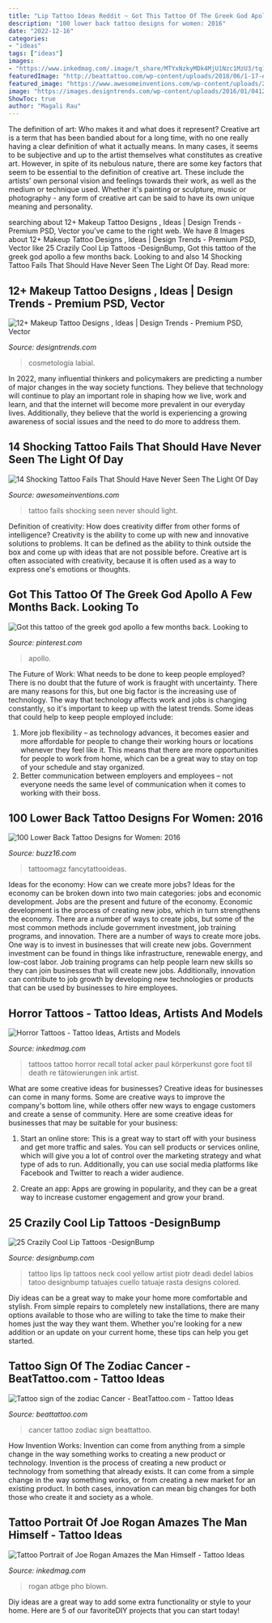 ```yaml
---
title: "Lip Tattoo Ideas Reddit ~ Got This Tattoo Of The Greek God Apollo A Few Months Back. Looking To"
description: "100 lower back tattoo designs for women: 2016"
date: "2022-12-16"
categories:
- "ideas"
tags: ["ideas"]
images:
- "https://www.inkedmag.com/.image/t_share/MTYxNzkyMDk4MjU1Nzc1MzU3/tq12mwjtiqd01.png"
featuredImage: "http://beattattoo.com/wp-content/uploads/2018/06/1-17-e1529270912352.jpg"
featured_image: "https://www.awesomeinventions.com/wp-content/uploads/2016/02/tattoo-fails-nascar.jpg"
image: "https://images.designtrends.com/wp-content/uploads/2016/01/04121216/Beautiful-Lipstick-Hand-Tattoo.jpg"
ShowToc: true
author: "Magali Rau"
---
```



The definition of art: Who makes it and what does it represent?
Creative art is a term that has been bandied about for a long time, with no one really having a clear definition of what it actually means. In many cases, it seems to be subjective and up to the artist themselves what constitutes as creative art. However, in spite of its nebulous nature, there are some key factors that seem to be essential to the definition of creative art. These include the artists' own personal vision and feelings towards their work, as well as the medium or technique used. Whether it's painting or sculpture, music or photography - any form of creative art can be said to have its own unique meaning and personality.

	

		
searching about 12+ Makeup Tattoo Designs , Ideas | Design Trends - Premium PSD, Vector you've came to the right web. We have 8 Images about 12+ Makeup Tattoo Designs , Ideas | Design Trends - Premium PSD, Vector like 25 Crazily Cool Lip Tattoos -DesignBump, Got this tattoo of the greek god apollo a few months back. Looking to and also 14 Shocking Tattoo Fails That Should Have Never Seen The Light Of Day. Read more:
		
    
## 12+ Makeup Tattoo Designs , Ideas | Design Trends - Premium PSD, Vector

<img loading=lazy src="https://images.designtrends.com/wp-content/uploads/2016/01/04121216/Beautiful-Lipstick-Hand-Tattoo.jpg" onerror="this.onerror=null;this.src='https://tse1.mm.bing.net/th?id=OIP.AQZ2yCMD2UOqzsNYcxqn6QHaIY&amp;pid=15.1';" alt="12+ Makeup Tattoo Designs , Ideas | Design Trends - Premium PSD, Vector">

_Source: designtrends.com_

>cosmetología labial. 

	

In 2022, many influential thinkers and policymakers are predicting a number of major changes in the way society functions. They believe that technology will continue to play an important role in shaping how we live, work and learn, and that the internet will become more prevalent in our everyday lives. Additionally, they believe that the world is experiencing a growing awareness of social issues and the need to do more to address them.

    
## 14 Shocking Tattoo Fails That Should Have Never Seen The Light Of Day

<img loading=lazy src="https://www.awesomeinventions.com/wp-content/uploads/2016/02/tattoo-fails-nascar.jpg" onerror="this.onerror=null;this.src='https://tse3.mm.bing.net/th?id=OIP.pPE19KQ1tIbMLYolMyyRKwHaIu&amp;pid=15.1';" alt="14 Shocking Tattoo Fails That Should Have Never Seen The Light Of Day">

_Source: awesomeinventions.com_

>tattoo fails shocking seen never should light. 

	

Definition of creativity: How does creativity differ from other forms of intelligence?
Creativity is the ability to come up with new and innovative solutions to problems. It can be defined as the ability to think outside the box and come up with ideas that are not possible before. Creative art is often associated with creativity, because it is often used as a way to express one's emotions or thoughts.

    
## Got This Tattoo Of The Greek God Apollo A Few Months Back. Looking To

<img loading=lazy src="https://i.pinimg.com/736x/0f/ef/7f/0fef7f9c6cad8aad0a9c857b4f3b53fe.jpg" onerror="this.onerror=null;this.src='https://tse3.mm.bing.net/th?id=OIP.PwNhZS1TSbD4no6vsss3kwHaJ3&amp;pid=15.1';" alt="Got this tattoo of the greek god apollo a few months back. Looking to">

_Source: pinterest.com_

>apollo. 

	

The Future of Work: What needs to be done to keep people employed?
There is no doubt that the future of work is fraught with uncertainty. There are many reasons for this, but one big factor is the increasing use of technology. The way that technology affects work and jobs is changing constantly, so it's important to keep up with the latest trends. Some ideas that could help to keep people employed include: 
1) More job flexibility – as technology advances, it becomes easier and more affordable for people to change their working hours or locations whenever they feel like it. This means that there are more opportunities for people to work from home, which can be a great way to stay on top of your schedule and stay organized. 
2) Better communication between employers and employees – not everyone needs the same level of communication when it comes to working with their boss.

    
## 100 Lower Back Tattoo Designs For Women: 2016

<img loading=lazy src="https://buzz16.com/wp-content/uploads/2015/05/Lower-Back-Tattoo-Design-for-Women1-48.jpg" onerror="this.onerror=null;this.src='https://tse1.mm.bing.net/th?id=OIP.14nHFO1A4ttvuNrgZfERswHaLB&amp;pid=15.1';" alt="100 Lower Back Tattoo Designs for Women: 2016">

_Source: buzz16.com_

>tattoomagz fancytattooideas. 

	

Ideas for the economy: How can we create more jobs?
Ideas for the economy can be broken down into two main categories: jobs and economic development. Jobs are the present and future of the economy. Economic development is the process of creating new jobs, which in turn strengthens the economy. There are a number of ways to create jobs, but some of the most common methods include government investment, job training programs, and innovation.
There are a number of ways to create more jobs. One way is to invest in businesses that will create new jobs. Government investment can be found in things like infrastructure, renewable energy, and low-cost labor. Job training programs can help people learn new skills so they can join businesses that will create new jobs. Additionally, innovation can contribute to job growth by developing new technologies or products that can be used by businesses to hire employees.

    
## Horror Tattoos - Tattoo Ideas, Artists And Models

<img loading=lazy src="https://www.inkedmag.com/.image/t_share/MTU5MDMzMDQwMjYxMjI4MTgx/0f8dd6feb1ccc3a0ebb28431eaf79672.jpg" onerror="this.onerror=null;this.src='https://tse4.mm.bing.net/th?id=OIP.pzNoehJ-E3yCO6vJsFyxiAHaMj&amp;pid=15.1';" alt="Horror Tattoos - Tattoo Ideas, Artists and Models">

_Source: inkedmag.com_

>tattoos tattoo horror recall total acker paul körperkunst gore foot til death re tätowierungen ink artist. 

	

What are some creative ideas for businesses?
Creative ideas for businesses can come in many forms. Some are creative ways to improve the company's bottom line, while others offer new ways to engage customers and create a sense of community. Here are some creative ideas for businesses that may be suitable for your business:
1. Start an online store: This is a great way to start off with your business and get more traffic and sales. You can sell products or services online, which will give you a lot of control over the marketing strategy and what type of ads to run. Additionally, you can use social media platforms like Facebook and Twitter to reach a wider audience.

2. Create an app: Apps are growing in popularity, and they can be a great way to increase customer engagement and grow your brand.

    
## 25 Crazily Cool Lip Tattoos -DesignBump

<img loading=lazy src="https://designbump.com/wp-content/uploads/2015/12/25-Lip-Tattoos-inspiration-33.jpg" onerror="this.onerror=null;this.src='https://tse3.mm.bing.net/th?id=OIP.fM_nHpOtxypQGZKRO4jVVQHaJ6&amp;pid=15.1';" alt="25 Crazily Cool Lip Tattoos -DesignBump">

_Source: designbump.com_

>tattoo lips lip tattoos neck cool yellow artist piotr deadi dedel labios tatoo designbump tatuajes cuello tatuaje rasta designs colored. 

	

Diy ideas can be a great way to make your home more comfortable and stylish. From simple repairs to completely new installations, there are many options available to those who are willing to take the time to make their homes just the way they want them. Whether you're looking for a new addition or an update on your current home, these tips can help you get started.

    
## Tattoo Sign Of The Zodiac Cancer - BeatTattoo.com - Tattoo Ideas

<img loading=lazy src="http://beattattoo.com/wp-content/uploads/2018/06/1-17-e1529270912352.jpg" onerror="this.onerror=null;this.src='https://tse2.mm.bing.net/th?id=OIP.Lmh4qL3ytc0MQNS7RAjOcAHaH6&amp;pid=15.1';" alt="Tattoo sign of the zodiac Cancer - BeatTattoo.com - Tattoo Ideas">

_Source: beattattoo.com_

>cancer tattoo zodiac sign beattattoo. 

	

How Invention Works: Invention can come from anything from a simple change in the way something works to creating a new product or technology.
Invention is the process of creating a new product or technology from something that already exists. It can come from a simple change in the way something works, or from creating a new market for an existing product. In both cases, innovation can mean big changes for both those who create it and society as a whole.

    
## Tattoo Portrait Of Joe Rogan Amazes The Man Himself - Tattoo Ideas

<img loading=lazy src="https://www.inkedmag.com/.image/t_share/MTYxNzkyMDk4MjU1Nzc1MzU3/tq12mwjtiqd01.png" onerror="this.onerror=null;this.src='https://tse2.mm.bing.net/th?id=OIP.BlJJNdbGqDyg5yn0jS_cOAHaIh&amp;pid=15.1';" alt="Tattoo Portrait of Joe Rogan Amazes the Man Himself - Tattoo Ideas">

_Source: inkedmag.com_

>rogan atbge pho blown. 

	

Diy ideas are a great way to add some extra functionality or style to your home. Here are 5 of our favoriteDIY projects that you can start today!

